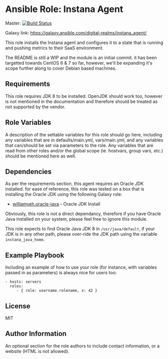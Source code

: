 Ansible Role: Instana Agent
=========
Master: [![Build Status](https://travis-ci.org/digital-realms/ansible_role_instana_agent.svg?branch=master)](https://travis-ci.org/digital-realms/ansible_role_instana_agent)

Galaxy link: https://galaxy.ansible.com/digital-realms/instana_agent/

This role installs the Instana agent and configures it to a state that is running and pushing metrics to their SaaS environment.

The README is still a WIP and the module is an initial commit. it has been targetted towards CentOS 6 & 7 so far, however, we'll be expanding it's scope further along to cover Debian based machines.

Requirements
------------

This role requires JDK 8 to be installed. OpenJDK should work too, however is not mentioned in the documentation and therefore should be treated as not supported by the vendor.

Role Variables
--------------

A description of the settable variables for this role should go here, including any variables that are in defaults/main.yml, vars/main.yml, and any variables that can/should be set via parameters to the role. Any variables that are read from other roles and/or the global scope (ie. hostvars, group vars, etc.) should be mentioned here as well.

Dependencies
------------

As per the requirements section, this agent requires an Oracle JDK installed. for ease of reference, this role was tested on a box that is installing the Oracle JDK using the following Galaxy role:

  * [williamyeh.oracle-java](https://galaxy.ansible.com/williamyeh/oracle-java/) - Oracle JDK Install

Obviously, this role is not a direct dependancy, therefore if you have Oracle Java installed on your system, please feel free to ignore this module.

This role expects to find Oracle Java JDK 8 in `/usr/java/default`, if your JDK is in any other path, please over-ride the JDK path using the variable `instana_java_home`.

Example Playbook
----------------

Including an example of how to use your role (for instance, with variables passed in as parameters) is always nice for users too:

    - hosts: servers
      roles:
         - { role: username.rolename, x: 42 }

License
-------

MIT

Author Information
------------------

An optional section for the role authors to include contact information, or a website (HTML is not allowed).
